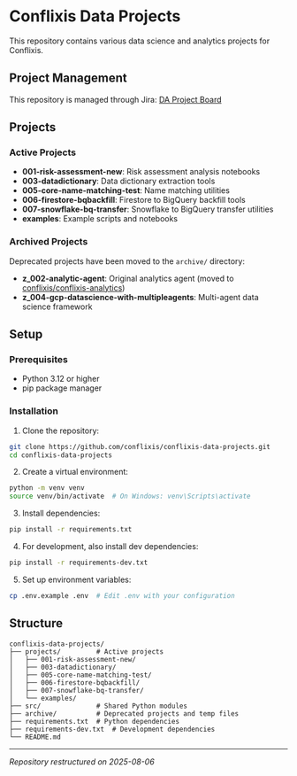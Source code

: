 # Conflixis Data Projects

This repository contains various data science and analytics projects for Conflixis.

## Project Management

This repository is managed through Jira: [DA Project Board](https://conflixis.atlassian.net/jira/software/projects/DA/boards/1)

## Projects

### Active Projects
- **001-risk-assessment-new**: Risk assessment analysis notebooks
- **003-datadictionary**: Data dictionary extraction tools
- **005-core-name-matching-test**: Name matching utilities
- **006-firestore-bqbackfill**: Firestore to BigQuery backfill tools
- **007-snowflake-bq-transfer**: Snowflake to BigQuery transfer utilities
- **examples**: Example scripts and notebooks

### Archived Projects
Deprecated projects have been moved to the `archive/` directory:
- **z_002-analytic-agent**: Original analytics agent (moved to [conflixis/conflixis-analytics](https://github.com/conflixis/conflixis-analytics))
- **z_004-gcp-datascience-with-multipleagents**: Multi-agent data science framework

## Setup

### Prerequisites
- Python 3.12 or higher
- pip package manager

### Installation

1. Clone the repository:
```bash
git clone https://github.com/conflixis/conflixis-data-projects.git
cd conflixis-data-projects
```

2. Create a virtual environment:
```bash
python -m venv venv
source venv/bin/activate  # On Windows: venv\Scripts\activate
```

3. Install dependencies:
```bash
pip install -r requirements.txt
```

4. For development, also install dev dependencies:
```bash
pip install -r requirements-dev.txt
```

5. Set up environment variables:
```bash
cp .env.example .env  # Edit .env with your configuration
```

## Structure

```
conflixis-data-projects/
├── projects/         # Active projects
│   ├── 001-risk-assessment-new/
│   ├── 003-datadictionary/
│   ├── 005-core-name-matching-test/
│   ├── 006-firestore-bqbackfill/
│   ├── 007-snowflake-bq-transfer/
│   └── examples/
├── src/              # Shared Python modules
├── archive/          # Deprecated projects and temp files
├── requirements.txt  # Python dependencies
├── requirements-dev.txt  # Development dependencies
└── README.md
```

---
*Repository restructured on 2025-08-06*
